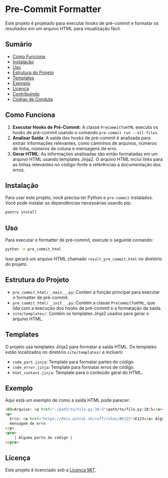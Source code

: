 # Pre-Commit Formatter

Este projeto é projetado para executar hooks de pré-commit e formatar os resultados em um arquivo HTML para visualização fácil.

## Sumário

- [Como Funciona](#como-funciona)
- [Instalação](#instalação)
- [Uso](#uso)
- [Estrutura do Projeto](#estrutura-do-projeto)
- [Templates](#templates)
- [Exemplo](#exemplo)
- [Licença](#licença)
- [Contribuindo](CONTRIBUTING.md)
- [Código de Conduta](CODE_OF_CONDUCT.md)

## Como Funciona

1. **Executar Hooks de Pré-Commit**: A classe `PreCommitToHTML` executa os hooks de pré-commit usando o comando `pre-commit run --all-files`.
2. **Analisar Saída**: A saída dos hooks de pré-commit é analisada para extrair informações relevantes, como caminhos de arquivos, números de linha, números de coluna e mensagens de erro.
3. **Gerar HTML**: As informações analisadas são então formatadas em um arquivo HTML usando templates Jinja2. O arquivo HTML inclui links para as linhas relevantes no código-fonte e referências à documentação dos erros.

## Instalação

Para usar este projeto, você precisa ter Python e `pre-commit` instalados. Você pode instalar as dependências necessárias usando pip:

```sh
poetry install
```

## Uso

Para executar o formatter de pré-commit, execute o seguinte comando:

```sh
python -m pre_commit_html
```

Isso gerará um arquivo HTML chamado `result_pre_commit.html` no diretório do projeto.

## Estrutura do Projeto

- `pre_commit_html/__main__.py`: Contém a função principal para executar o formatter de pré-commit.
- `pre_commit_html/__init__.py`: Contém a classe `PreCommitToHTML`, que lida com a execução dos hooks de pré-commit e a formatação da saída.
- `site/templates/`: Contém os templates Jinja2 usados para gerar o arquivo HTML.

## Templates

O projeto usa templates Jinja2 para formatar a saída HTML. Os templates estão localizados no diretório `site/templates/` e incluem:

- `code_part.jinja`: Template para formatar partes do código.
- `code_error.jinja`: Template para formatar erros de código.
- `html_content.jinja`: Template para o conteúdo geral do HTML.

## Exemplo

Aqui está um exemplo de como a saída HTML pode parecer:

```html
<h3>Arquivo: <a href="./path/to/file.py:10:5">path/to/file.py:10:5</a></h3>
<p>
  Erro: <a href="https://docs.astral.sh/ruff/rules/#E123">E123</a> Alguma
  mensagem de erro
</p>
<pre>
    | Alguma parte do código |
</pre>
```

## Licença

Este projeto é licenciado sob a [Licença MIT](./LICENSE).
